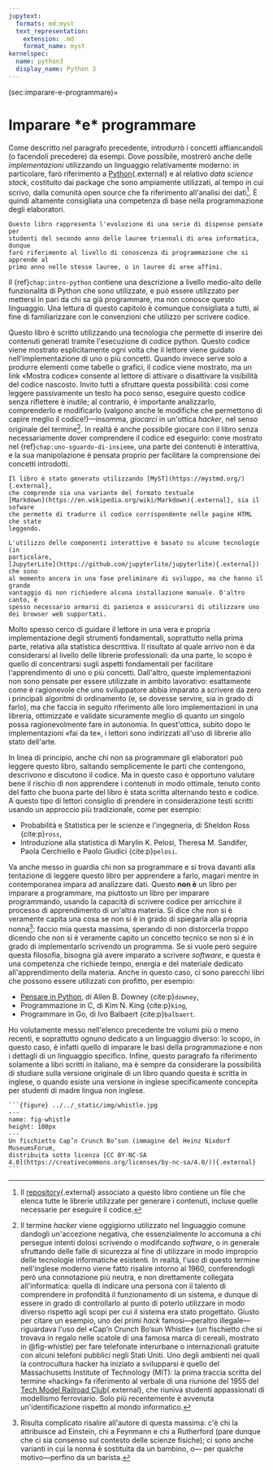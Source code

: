 ```yaml
---
jupytext:
  formats: md:myst
  text_representation:
    extension: .md
    format_name: myst
kernelspec:
  name: python3
  display_name: Python 3
---
```


(sec:imparare-e-programmare)=
# Imparare <span class="ast">\*</span>e<span class="ast">\*</span> programmare

Come descritto nel paragrafo precedente, introdurrò i concetti affiancandoli (o
facendoli precedere) da esempi. Dove possibile, mostrerò anche delle
_implementazioni_ utilizzando un linguaggio relativamente moderno: in
particolare, farò riferimento a [Python](https://www.python.org){.external} e
al relativo _data science stack_, costituito dai package che sono ampiamente
utilizzati, al tempo in cui scrivo, dalla comunità open source che fa
riferimento all'analisi dei dati[^librerie]. È quindi altamente consigliata una
competenza di base nella programmazione degli elaboratori.
```{margin}
Questo libro rappresenta l'evoluzione di una serie di dispense pensate per
studenti del secondo anno delle lauree triennali di area informatica, dunque
farò riferimento al livello di conoscenza di programmazione che si apprende al
primo anno nelle stesse lauree, o in lauree di aree affini.
```

Il {ref}`chap:intro-python` contiene una
descrizione a livello medio-alto delle funzionalità di Python che sono
utilizzate, e può essere utilizzato per mettersi in pari da chi sa già
programmare, ma non conosce questo linguaggio. Una lettura di questo capitolo è
comunque consigliata a tutti, al fine di familiarizzare con le convenzioni che
utilizzo per scrivere codice.

Questo libro è scritto utilizzando una tecnologia che permette di inserire dei
contenuti generati tramite l'esecuzione di codice python. Questo codice viene
mostrato esplicitamente ogni volta che il lettore viene guidato
nell’implementazione di uno o più concetti. Quando invece serve solo a produrre
elementi come tabelle o grafici, il codice viene mostrato, ma un link «Mostra
codice» consente al lettore di attivare o disattivare la visibilità del codice
nascosto. Invito tutti a sfruttare questa possibilità: così come leggere
passivamente un testo ha poco senso, eseguire questo codice senza riflettere è
inutile; al contrario, è importante analizzarlo, comprenderlo e modificarlo
(valgono anche le modifiche che permettono di capire meglio il
codice!)&mdash;insomma, _giocarci_ in un'ottica _hacker_, nel senso originale
del termine[^hacker]. In realtà è anche possibile giocare con il libro senza
necessariamente dover comprendere il codice ed eseguirlo: come mostrato nel
{ref}`chap:uno-sguardo-di-insieme`, una parte dei contenuti è interattiva, e la
sua manipolazione è pensata proprio per facilitare la comprensione dei concetti
introdotti.
```{margin}
Il libro è stato generato utilizzando [MyST](https://mystmd.org/){.external},
che comprende sia una variante del formato testuale
[Markdown](https://en.wikipedia.org/wiki/Markdown){.external}, sia il sofware
che permette di tradurre il codice corrispondente nelle pagine HTML che state
leggendo.

L'utilizzo delle componenti interattive è basato su alcune tecnologie (in
particolare,
[JupyterLite](https://github.com/jupyterlite/jupyterlite){.external}) che sono
al momento ancora in una fase preliminare di sviluppo, ma che hanno il grande
vantaggio di non richiedere alcuna installazione manuale. D'altro canto, è
spesso necessario armarsi di pazienza e assicurarsi di utilizzare uno
dei browser web supportati.
```


Molto spesso cerco di guidare il lettore in una vera e propria implementazione
degli strumenti fondamentali, soprattutto nella prima parte, relativa alla
statistica descrittiva. Il risultato al quale arrivo non è da considerarsi al
livello delle librerie professionali: da una parte, lo scopo è quello di
concentrarsi sugli aspetti fondamentali per facilitare l'apprendimento di uno o
più concetti. Dall'altro, queste implementazioni non sono pensate per essere
utilizzate in ambito lavorativo: esattamente come è ragionevole che uno
sviluppatore abbia imparato a scrivere da zero i principali algoritmi di
ordinamento (e, se dovesse servire, sia in grado di farlo), ma che faccia in
seguito riferimento alle loro implementazioni in una libreria, ottimizzate e
validate sicuramente meglio di quanto un singolo possa ragionevolmente fare in
autonomia. In quest'ottica, subito dopo le implementazioni  «fai da te», i
lettori sono indirizzati all'uso di librerie allo stato dell'arte.

In linea di principio, anche chi non sa programmare gli elaboratori può
leggere questo libro, saltando semplicemente le parti che contengono,
descrivono e discutono il codice. Ma in questo caso è opportuno valutare bene
il rischio di non apprendere i contenuti in modo ottimale, tenuto conto del
fatto che buona parte del libro è stata scritta alternando testo e codice.
A questo tipo di lettori consiglio di prendere in considerazione testi scritti
usando un approccio più tradizionale, come per esempio:

- Probabilità e Statistica per le scienze e l'ingegneria, di Sheldon Ross
  {cite:p}`ross`,
- Introduzione alla statistica di Marylin K. Pelosi, Theresa M. Sandifer,
  Paola Cerchiello e Paolo Giudici {cite:p}`pelosi`.


Va anche messo in guardia chi non sa programmare e si trova davanti alla
tentazione di leggere questo libro per apprendere a farlo, magari mentre in
contemporanea impara ad analizzare dati. Questo __non è__ un libro per imparare
a programmare, ma piuttosto un libro per imparare programmando, usando la
capacità di scrivere codice per arricchire il processo di apprendimento di
un'altra materia. Si dice che non si è veramente capita una cosa se non si è
in grado di spiegarla alla propria nonna[^cite-granny]: faccio mia questa
massima, sperando di non distorcerla troppo dicendo che non si è veramente
capito un concetto tecnico se non si è in grado di implementarlo scrivendo un
programma. Se si vuole però seguire questa filosofia, bisogna già
avere imparato a scrivere _software_, e questa è una competenza che richiede
tempo, energia e del materiale dedicato all'apprendimento della materia.
Anche in questo caso, ci sono parecchi libri che possono essere utilizzati
con profitto, per esempio:

- <a href="/sds/short/thinkpython-it" target="_blank">Pensare in Python</a>, di
  Allen B. Downey {cite:p}`downey`,
- Programmazione in C, di Kim N. King {cite:p}`king`,
- Programmare in Go, di Ivo Balbaert {cite:p}`balbaert`.

Ho volutamente messo nell'elenco precedente tre volumi più o meno recenti,
e soprattutto ognuno dedicato a un linguaggio diverso: lo scopo, in questo
caso, è infatti quello di imparare le basi della programmazione e non i
dettagli di un linguaggio specifico. Infine, questo paragrafo fa riferimento
solamente a libri scritti in italiano, ma è sempre da considerare la
possibilità di studiare sulla versione originale di un libro quando questa
è scritta in inglese, o quando esiste una versione in inglese specificamente
concepita per studenti di madre lingua non inglese.


````{margin}
```{figure} ../../_static/img/whistle.jpg
---
name: fig-whistle
height: 100px
---
Un fischietto Cap’n Crunch Bo’sun (immagine del Heinz Nixdorf MuseumsForum,
distribuita sotto licenza [CC BY-NC-SA
4.0](https://creativecommons.org/licenses/by-nc-sa/4.0/)){.external}
```
````

[^librerie]: Il [repository](https://github.com/dariomalchiodi/sds/){.external}
associato a questo libro contiene un file che elenca tutte le librerie
utilizzate per generare i contenuti, incluse quelle necessarie per eseguire il
codice.

[^hacker]: Il termine _hacker_ viene oggigiorno utilizzato nel linguaggio
comune dandogli un'accezione negativa, che essenzialmente lo accomuna a chi
persegue intenti dolosi scrivendo o modifcando _software_, o in generale
sfruttando delle falle di sicurezza al fine di utilizzare in modo improprio
delle tecnologie informatiche esistenti. In realtà, l'uso di questo termine
nell'inglese moderno viene fatto risalire intorno al 1960, conferendogli però
una connotazione più neutra, e non direttamente collegata all'informatica:
quella di indicare una persona con il talento di comprendere in profondità il
funzionamento di un sistema, e dunque di essere in grado di controllarlo al
punto di poterlo utilizzare in modo diverso rispetto agli scopi per cui il
sistema era stato progettato. Giusto per citare un esempio, uno dei primi
_hack_ famosi&mdash;peraltro illegale&mdash;riguardava l'uso del «Cap’n Crunch
Bo’sun Whistle» (un fischietto che si trovava in regalo nelle scatole di una
famosa marca di cereali, mostrato in @fig-whistle) per fare telefonate
interurbane o internazionali gratuite con alcuni telefoni pubblici negli Stati
Uniti. Uno degli ambienti nei quali la controcultura hacker ha iniziato a
svilupparsi è quello del Massachusetts Institute of Technology (MIT): la prima
traccia scritta del termine «hacking» fa riferimento al verbale di una riunione
del 1955 del [Tech Model Railroad Club](http://tmrc.mit.edu/){.external}, che
riuniva studenti appassionati di modellismo ferroviario. Solo più recentemente
è avvenuta un'identificazione rispetto al mondo informatico.

[^cite-granny]: Risulta complicato risalire all'autore di questa massima:
c'è chi la attribuisce ad Einstein, chi a Feynmann e chi a Rutherford (pare
dunque che ci sia consenso sul contesto delle scienze fisiche);
ci sono anche varianti in cui la nonna è sostituita da un bambino, o&mdash; per
qualche motivo&mdash;perfino da un barista.
